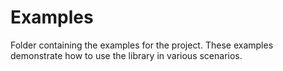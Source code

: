 # Examples
Folder containing the examples for the project. These examples demonstrate how to use the library in various scenarios.